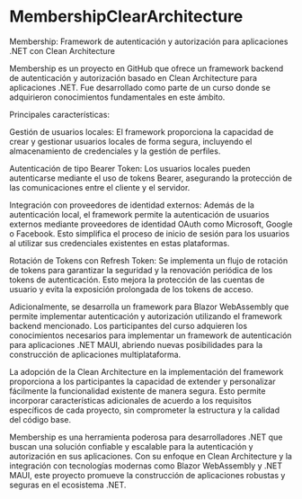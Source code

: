 # MembershipClearArchitecture

Membership: Framework de autenticación y autorización para aplicaciones .NET con Clean Architecture

Membership es un proyecto en GitHub que ofrece un framework backend de autenticación y autorización basado en Clean Architecture para aplicaciones .NET. Fue desarrollado como parte de un curso donde se adquirieron conocimientos fundamentales en este ámbito.

Principales características:

Gestión de usuarios locales: El framework proporciona la capacidad de crear y gestionar usuarios locales de forma segura, incluyendo el almacenamiento de credenciales y la gestión de perfiles.

Autenticación de tipo Bearer Token: Los usuarios locales pueden autenticarse mediante el uso de tokens Bearer, asegurando la protección de las comunicaciones entre el cliente y el servidor.

Integración con proveedores de identidad externos: Además de la autenticación local, el framework permite la autenticación de usuarios externos mediante proveedores de identidad OAuth como Microsoft, Google o Facebook. Esto simplifica el proceso de inicio de sesión para los usuarios al utilizar sus credenciales existentes en estas plataformas.

Rotación de Tokens con Refresh Token: Se implementa un flujo de rotación de tokens para garantizar la seguridad y la renovación periódica de los tokens de autenticación. Esto mejora la protección de las cuentas de usuario y evita la exposición prolongada de los tokens de acceso.

Adicionalmente, se desarrolla un framework para Blazor WebAssembly que permite implementar autenticación y autorización utilizando el framework backend mencionado. Los participantes del curso adquieren los conocimientos necesarios para implementar un framework de autenticación para aplicaciones .NET MAUI, abriendo nuevas posibilidades para la construcción de aplicaciones multiplataforma.

La adopción de la Clean Architecture en la implementación del framework proporciona a los participantes la capacidad de extender y personalizar fácilmente la funcionalidad existente de manera segura. Esto permite incorporar características adicionales de acuerdo a los requisitos específicos de cada proyecto, sin comprometer la estructura y la calidad del código base.

Membership es una herramienta poderosa para desarrolladores .NET que buscan una solución confiable y escalable para la autenticación y autorización en sus aplicaciones. Con su enfoque en Clean Architecture y la integración con tecnologías modernas como Blazor WebAssembly y .NET MAUI, este proyecto promueve la construcción de aplicaciones robustas y seguras en el ecosistema .NET.
